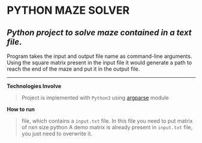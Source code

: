 # PYTHON MAZE SOLVER

## _Python project to solve maze contained in a text file_.

Program takes the input and output file name as command-line arguments.
Using the square matrix present in the input file it would generate a path to reach the end of the maze and put it in the output file.
***

**Technologies Involve**
>Project is implemented with `Python3` using [argparse](https://docs.python.org/3/library/argparse.html) module

**How to run**
>file, which contains a `input.txt` file. In this file you need to put matrix of nxn size python
>A demo matrix is already present in `input.txt` file, you just need to overwrite it.